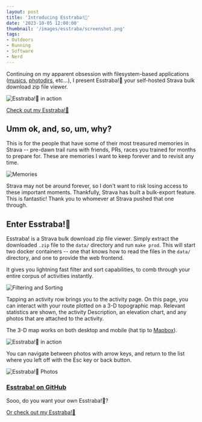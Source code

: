 ```yaml
---
layout: post
title: 'Introducing Esstraba!🎉'
date: '2023-10-05 12:00:00'
thumbnail: '/images/esstraba/screenshot.png'
tags:
- Outdoors
- Running
- Software
- Nerd
---
```


Continuing on my apparent obsession with filesystem-based applications ([musics](https://github.com/zsteinkamp/musics), [photodirs](https://github.com/zsteinkamp/photodirs), etc...), I present Esstraba!🎉 your self-hosted Strava bulk download zip file viewer.

![Esstraba!🎉 in action](/images/esstraba/screenshot.png)

[Check out my Esstraba!🎉](https://esstraba.steinkamp.us/)

## Umm ok, and, so, um, why?

This is for the people that have some of their most treasured memories in Strava -- pre-dawn trail runs with friends, PRs, races you trained for months to prepare for. These are memories I want to keep forever and to revisit any time.

![Memories](/images/esstraba/memory.jpg)

Strava may not be around forever, so I don't want to risk losing access to these important moments. Thankfully, Strava has built a bulk-export feature. This is fantastic! Thank you to whomever at Strava pushed that one through.

## Enter Esstraba!🎉

Esstraba! is a Strava bulk download zip file viewer. Simply extract the downloaded `.zip` file to the `data/` directory and run `make prod`. This will start two docker containers -- one that knows how to read the files in the `data/` directory, and one to provide the web frontend.

It gives you lightning fast filter and sort capabilities, to comb through your entire corpus of activities instantly.

![Filtering and Sorting](/images/esstraba/list.png)

Tapping an activity row brings you to the activity page. On this page, you can interact with your route plotted on a 3-D topographic map. Relevant statistics are shown, the activity Description, an elevation chart, and any photos that are attached to the activity.

The 3-D map works on both desktop and mobile (hat tip to [Mapbox](https://mapbox.com/)).

![Esstraba!🎉 in action](/images/esstraba/screenshot.png)

You can navigate between photos with arrow keys, and return to the list where you left off with the Esc key or back button.

![Esstraba!🎉 Photos](/images/esstraba/photo.png)

### [Esstraba! on GitHub](https://github.com/zsteinkamp/esstraba)

Sooo, do you want your own Esstraba!🎉?

[Or check out my Esstraba!🎉](https://esstraba.steinkamp.us/)
